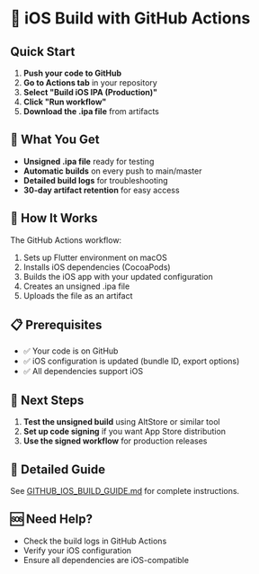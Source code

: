 # 🚀 iOS Build with GitHub Actions

## Quick Start

1. **Push your code to GitHub**
2. **Go to Actions tab** in your repository
3. **Select "Build iOS IPA (Production)"**
4. **Click "Run workflow"**
5. **Download the .ipa file** from artifacts

## 📱 What You Get

- **Unsigned .ipa file** ready for testing
- **Automatic builds** on every push to main/master
- **Detailed build logs** for troubleshooting
- **30-day artifact retention** for easy access

## 🔧 How It Works

The GitHub Actions workflow:
1. Sets up Flutter environment on macOS
2. Installs iOS dependencies (CocoaPods)
3. Builds the iOS app with your updated configuration
4. Creates an unsigned .ipa file
5. Uploads the file as an artifact

## 📋 Prerequisites

- ✅ Your code is on GitHub
- ✅ iOS configuration is updated (bundle ID, export options)
- ✅ All dependencies support iOS

## 🎯 Next Steps

1. **Test the unsigned build** using AltStore or similar tool
2. **Set up code signing** if you want App Store distribution
3. **Use the signed workflow** for production releases

## 📖 Detailed Guide

See [GITHUB_IOS_BUILD_GUIDE.md](GITHUB_IOS_BUILD_GUIDE.md) for complete instructions.

## 🆘 Need Help?

- Check the build logs in GitHub Actions
- Verify your iOS configuration
- Ensure all dependencies are iOS-compatible 